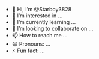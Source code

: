 - 👋 Hi, I’m @Starboy3828
- 👀 I’m interested in ...
- 🌱 I’m currently learning ...
- 💞️ I’m looking to collaborate on ...
- 📫 How to reach me ...
- 😄 Pronouns: ...
- ⚡ Fun fact: ...

<!---
Starboy3828/Starboy3828 is a ✨ special ✨ repository because its `README.md` (this file) appears on your GitHub profile.
You can click the Preview link to take a look at your changes.
--->
